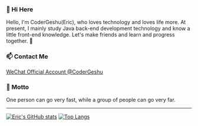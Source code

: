 ### 👋 Hi Here

<!--
**CoderGeshu/CoderGeshu** is a ✨ _special_ ✨ repository because its `README.md` (this file) appears on your GitHub profile.

Here are some ideas to get you started:

- 🔭 I’m currently working on ...
- 🌱 I’m currently learning ...
- 👯 I’m looking to collaborate on ...
- 🤔 I’m looking for help with ...
- 💬 Ask me about ...
- 📫 How to reach me: ...
- 😄 Pronouns: ...
- ⚡ Fun fact: ...
-->
Hello, I'm CoderGeshu(Eric), who loves technology and loves life more. 
At present, I mainly study Java back-end development technology and know a little front-end knowledge. 
Let's make friends and learn and progress together. 🤞

### 📫 Contact Me

[WeChat Official Account @CoderGeshu](https://mp.weixin.qq.com/s/IziWp01QgxlSUUuICP6_FQ)

### 🔭 Motto

One person can go very fast, while a group of people can go very far.

***
[![Eric's GitHub stats](https://github-readme-stats.vercel.app/api?username=CoderGeshu&show_icons=true&theme=material-palenight&hide=issues,contribs)](https://github.com/CoderGeshu) [![Top Langs](https://github-readme-stats.vercel.app/api/top-langs/?username=CoderGeshu&layout=compact&theme=material-palenight)](https://github.com/CoderGeshu)
